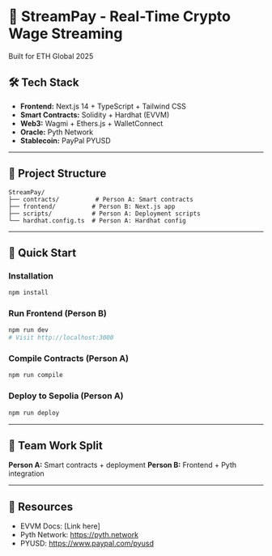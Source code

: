 # 🚀 StreamPay - Real-Time Crypto Wage Streaming

Built for ETH Global 2025

## 🛠️ Tech Stack
- **Frontend:** Next.js 14 + TypeScript + Tailwind CSS
- **Smart Contracts:** Solidity + Hardhat (EVVM)
- **Web3:** Wagmi + Ethers.js + WalletConnect
- **Oracle:** Pyth Network
- **Stablecoin:** PayPal PYUSD

---

## 📁 Project Structure

```
StreamPay/
├── contracts/          # Person A: Smart contracts
├── frontend/          # Person B: Next.js app
├── scripts/           # Person A: Deployment scripts
└── hardhat.config.ts  # Person A: Hardhat config
```

---

## 🚀 Quick Start

### Installation
```bash
npm install
```

### Run Frontend (Person B)
```bash
npm run dev
# Visit http://localhost:3000
```

### Compile Contracts (Person A)
```bash
npm run compile
```

### Deploy to Sepolia (Person A)
```bash
npm run deploy
```

---

## 👥 Team Work Split

**Person A:** Smart contracts + deployment
**Person B:** Frontend + Pyth integration

---

## 🔗 Resources
- EVVM Docs: [Link here]
- Pyth Network: https://pyth.network
- PYUSD: https://www.paypal.com/pyusd
